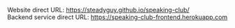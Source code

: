 Website direct URL: https://steadyguy.github.io/speaking-club/  
Backend service direct URL: https://speaking-club-frontend.herokuapp.com  

